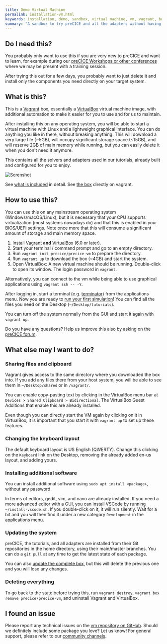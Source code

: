 ```yaml
---
title: Demo Virtual Machine
permalink: installation-vm.html
keywords: installation, demo, sandbox, virtual machine, vm, vagrant, box
summary: "A sandbox to try preCICE and all the adapters without having to install them on your system."
---
```


## Do I need this?

You probably only want to use this if you are very new to preCICE and want to learn,
for example during our [preCICE Workshops or other conferences](community.html)
where we may be present with a training session.

After trying this out for a few days, you probably want to just delete it and
install only the components you need directly on your target system.

## What is this?

This is a [Vagrant](https://www.vagrantup.com/) box, essentially a [VirtualBox](https://www.virtualbox.org/)
virtual machine image, with additional automation to make it easier for you to use and for us to maintain.

After installing this on any operating system, you will be able to start a virtual machine
with Linux and a lightweight graphical interface.
You can do anything you like in there, without breaking anything.
This will download a very large file (~5GB), will occupy significant storage space (~15GB),
and will reserve 2GB of main memory while running,
but you can easily delete it when you don't need it anymore.

This contains all the solvers and adapters used in our tutorials, already built and configured for you to enjoy.

![Screnshot](images/docs/docs-installation-vm-screenshot.jpg)

See [what is included](https://github.com/precice/vm/blob/main/README.md#what-is-included) in detail. See [the box](https://app.vagrantup.com/precice/boxes/precice-vm) directly on vagrant.

## How to use this?

You can use this on any mainstream operating system (Windows/macOS/Linux),
but it is necessary that your CPU supports virtualization (most systems nowadays do)
and that this is enabled in your BIOS/UEFI settings.
Note once more that this will consume a significant amount of storage and main memory space.

1. Install [Vagrant](https://www.vagrantup.com/) **and** [VirtualBox](https://www.virtualbox.org/) (6.0 or later).
2. Start your terminal / command prompt and go to an empty directory.
3. Run `vagrant init precice/precice-vm` to prepare the directory.
4. Run `vagrant up` to download the box (~4GB) and start the system.
5. Open VirtualBox: A new virtual machine should be running. Double-click to open its window. The login password in `vagrant`.

Alternatively, you can connect to the vm while being able to use graphical applications using `vagrant ssh -- -Y`.

After logging in, start a terminal (e.g. [terminator](https://gnome-terminator.org/)) from the applications menu.
Now you are ready to [run your first simulation](quickstart.html)! You can find all the files you need on the Desktop (`~/Desktop/tutorials`).

You can turn off the system normally from the GUI and start it again with `vagrant up`.

Do you have any questions? Help us improve this also by asking on the [preCICE forum](https://precice.discourse.group/t/precice-demo-virtual-machine/748).

## What else may I want to do?

### Sharing files and clipboard

Vagrant gives access to the same directory where you downloaded the box into.
If you add any files there from your host system, you will be able to see them in
`~/Desktop/shared` or in `/vagrant/`.

You can enable copy-pasting text by clicking in the VirtualBox menu bar at
`Devices > Shared Clipboard > Bidirectional`. The VirtualBox Guest Additions
that enable this are already installed.

Even though you can directly start the VM again by clicking on it in VirtualBox, it is important
that you start it with `vagrant up` to set up these features.

### Changing the keyboard layout

The default keyboard layout is US English (QWERTY).
Change this clicking on the `Keyboard` link on the Desktop,
removing the already added en-us layout, and adding yours.

### Installing additional software

You can install additional software using `sudo apt install <package>`,
without any password.

In terms of editors, gedit, vim, and nano are already installed.
If you need a more advanced editor with a GUI, you can
install VSCode by running `~/install-vscode.sh`.
If you double-click on it, it will run silently. Wait for a bit
and you will then find it under a new category `Development`
in the applications menu.

### Updating the system

preCICE, the tutorials, and all adapters are installed from their
Git repositories in the home directory, using their main/master branches.
You can do a `git pull` at any time to get the latest state
of each package.

You can also [update the complete box](https://www.vagrantup.com/docs/cli/box#box-update),
but this will delete the previous one and you will lose any changes.

### Deleting everything

To go back to the state before trying this, run `vagrant destroy`, `vagrant box remove precice/precice-vm`,
and uninstall Vagrant and VirtualBox.

## I found an issue

Please report any technical issues on the [vm repository on GitHub](https://github.com/precice/vm).
Should we definitely include some package you love? Let us know!
For general support, please refer to our [community channels](community-channels.html).
